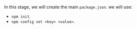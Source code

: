 In this stage, we will create the main `package.json`.
we will use:
* `npm init`.
* `npm config set <key> <value>`.